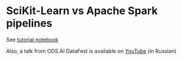 # SciKit-Learn vs Apache Spark pipelines

See [tutorial notebook](spark-ml-tutorial.ipynb)

Also, a talk from ODS.AI DataFest is available on [YouTube](https://www.youtube.com/watch?v=L6l95Mj-WTg) (in Russian)
